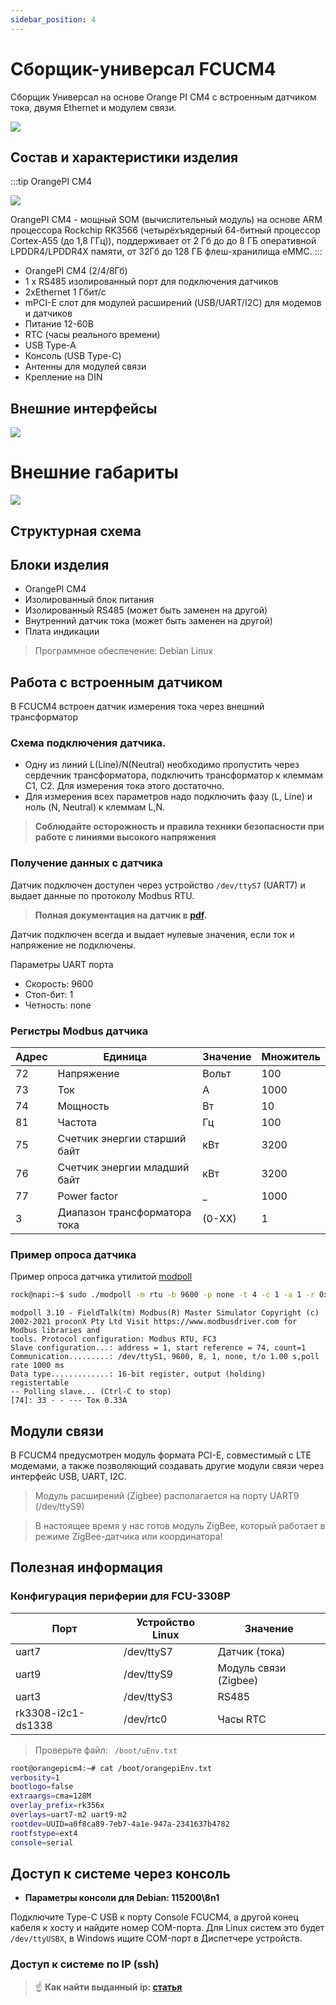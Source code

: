 ```yaml
---
sidebar_position: 4
---
```


# Сборщик-универсал FCUCM4

Сборщик Универсал на основе Orange PI CM4 с встроенным датчиком тока, двумя Ethernet и модулем связи.


![](img/FCUCM4-3d.jpg)

## Состав и характеристики изделия

:::tip OrangePI CM4

![](img/cm4.jpg)

OrangePI CM4 - мощный SOM (вычислительный модуль) на основе ARM процессора Rockchip RK3566 (четырёхъядерный 64-битный процессор Cortex-A55 (до 1,8 ГГц)), поддерживает от 2 Гб до до 8 ГБ оперативной LPDDR4/LPDDR4X памяти, от 32Гб до 128 ГБ флеш-хранилища eMMC.
:::

- OrangePI CM4 (2/4/8Гб)
- 1 х RS485 изолированный порт для подключения датчиков
- 2хEthernet 1 Гбит/с
- mPCI-E слот для модулей расширений (USB/UART/I2C) для модемов и датчиков
- Питание 12-60В
- RTC (часы реального времени)
- USB Type-A
- Консоль (USB Type-C)
- Антенны для модулей связи
- Крепление на DIN

## Внешние интерфейсы

![](img/FCUCM4-face.jpg)

# Внешние габариты

![](img/FCUCM4-dim.jpg)

## Структурная схема



## Блоки изделия

- OrangePI CM4
- Изолированный блок питания
- Изолированный RS485 (может быть заменен на другой)
- Внутренний датчик тока (может быть заменен на другой)
- Плата индикации


>Программное обеспечение: Debian Linux

## Работа с встроенным датчиком

В FCUCM4 встроен датчик измерения тока через внешний трансформатор

### Схема подключения датчика.

- Одну из линий L(Line)/N(Neutral) необходимо пропустить через сердечник трансформатора, подключить трансформатор к клеммам С1, С2. Для измерения тока этого достаточно.
- Для измерения всех параметров надо подключить фазу (L, Line) и ноль (N, Neutral) к клеммам L,N.

>**Соблюдайте осторожность и правила техники безопасности при работе с линиями высокого напряжения**


### Получение данных с датчика

Датчик подключен доступен через устройство
`/dev/ttyS7` (UART7) и выдает данные по протоколу Modbus RTU.

> **Полная документация на датчик в [pdf](../FCU3308P/pdf/JSY1003F-User-Manual.pdf).**

Датчик подключен всегда и выдает нулевые значения, если ток и напряжение не подключены.

Параметры UART порта

- Скорость: 9600
- Стоп-бит: 1
- Четность: none

### Регистры Modbus датчика

| Адрес | Единица|Значение|Множитель|
--------|--------|--------|----------|
|72     |Напряжение|Вольт   | 100|
|73     |Ток       |А       |1000|
|74     |Мощность  |Вт      |10  |
|81     |Частота   |Гц      |100|
|75   |Счетчик энергии старший байт|кВт|3200|
|76   |Счетчик энергии младший байт|кВт|3200|
|77   |Power factor                |_|1000|
|3    |Диапазон трансформатора  тока |(0-XX)|1|

### Пример опроса датчика

Пример опроса датчика утилитой [modpoll](https://www.modbusdriver.com/modpoll.html)

```bash
rock@napi:~$ sudo ./modpoll -m rtu -b 9600 -p none -t 4 -c 1 -a 1 -r 0x4A /dev/ttyS1
```

```
modpoll 3.10 - FieldTalk(tm) Modbus(R) Master Simulator Copyright (c) 2002-2021 proconX Pty Ltd Visit https://www.modbusdriver.com for Modbus libraries and
tools. Protocol configuration: Modbus RTU, FC3
Slave configuration...: address = 1, start reference = 74, count=1
Communication.........: /dev/ttyS1, 9600, 8, 1, none, t/o 1.00 s,poll rate 1000 ms
Data type.............: 16-bit register, output (holding) registertable
-- Polling slave... (Ctrl-C to stop)
[74]: 33 - - --- Ток 0.33А
```

## Модули связи

В FCUCM4 предусмотрен модуль формата PCI-E, совместимый с LTE модемами,
а также позволяющий создавать другие модули связи через интерфейс USB, UART, I2C.

> Модуль расширений (Zigbee) располагается на порту UART9 (/dev/ttyS9)

> В настоящее время у нас готов модуль ZigBee, который работает в режиме ZigBee-датчика или координатора!

## Полезная информация

### Конфигурация периферии для FCU-3308P


| Порт | Устройство Linux |Значение|
--------|--------|--------|
|uart7    | /dev/ttyS7 | Датчик (тока) |
|uart9    | /dev/ttyS9  | Модуль связи (Zigbee)|
|uart3    | /dev/ttyS3  | RS485|
|rk3308-i2c1-ds1338     | /dev/rtc0  | Часы RTC|


> Проверьте файл: ` /boot/uEnv.txt`

```bash
root@orangepicm4:~# cat /boot/orangepiEnv.txt
verbosity=1
bootlogo=false
extraargs=cma=128M
overlay_prefix=rk356x
overlays=uart7-m2 uart9-m2
rootdev=UUID=a0f8ca89-7eb7-4a1e-947a-2341637b4782
rootfstype=ext4
console=serial

```
## Доступ к системе через консоль

- **Параметры консоли для Debian: 115200\8n1**

Подключите Type-C USB  к порту Console FCUCM4, а другой конец кабеля к хосту и найдите номер COM-порта. Для Linux систем это будет `/dev/ttyUSBX`, в Windows ищите COM-порт в Диспетчере устройств.


### Доступ к системе по IP (ssh)

>:point_up: **Как найти выданный ip: [статья](/software/notes/findip/)**
